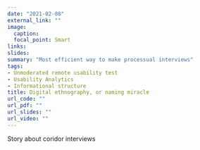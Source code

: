 ```yaml
---
date: "2021-02-08"
external_link: ""
image:
  caption: 
  focal_point: Smart
links:
slides: 
summary: "Most efficient way to make processual interviews"
tags:
- Unmoderated remote usability test
- Usability Analytics
- Informational structure
title: Digital ethnography, or naming miracle
url_code: ""
url_pdf: ""
url_slides: ""
url_video: ""
---
```


Story about coridor interviews
